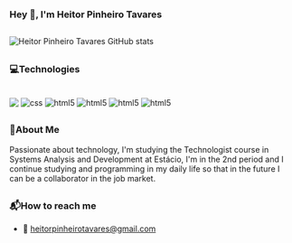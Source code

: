 ### Hey 👋, I'm Heitor Pinheiro Tavares 
##

![Heitor Pinheiro Tavares GitHub stats](https://github-readme-stats.vercel.app/api?username=Hei7or&show_icons=true&theme=tokyonight)

##
### 💻Technologies
<div style="display: inline_block"><br/>
<img align="center"src="https://img.shields.io/badge/HTML5-E34F26?style=for-the-badge&logo=html5&logoColor=white"/>
<img align="center" alt="css" src="https://img.shields.io/badge/CSS-239120?&style=for-the-badge&logo=css3&logoColor=white"/> <img align="center" alt="html5" src="https://img.shields.io/badge/JavaScript-323330?style=for-the-badge&logo=javascript&logoColor=F7DF1E"/> <img align="center" alt="html5" src="https://img.shields.io/badge/Python-14354C?style=for-the-badge&logo=python&logoColor=white"/> <img align="center" alt="html5" src="https://img.shields.io/badge/C%23-239120?style=for-the-badge&logo=c-sharp&logoColor=white"/> 
<img align="center" alt="html5" src="https://img.shields.io/badge/Unity-100000?style=for-the-badge&logo=unity&logoColor=white"/> 
 
##
### 🚀About Me
 Passionate about technology, I'm studying the    Technologist course in Systems Analysis and Development at Estácio, I'm in the 2nd period and I continue studying and programming in my daily life so that in the future I can be a collaborator in the job market.

##
### 📬How to reach me 

- 📧 heitorpinheirotavares@gmail.com
 
